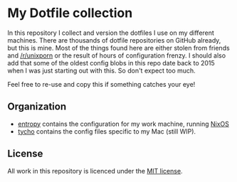 # My Dotfile collection

In this repository I collect and version the dotfiles I use on my different machines. There are thousands of dotfile repositories on GitHub already, but this is mine.
Most of the things found here are either stolen from friends and [/r/unixporn](https://reddit.com/r/unixporn) or the result of hours of configuration frenzy.
I should also add that some of the oldest config blobs in this repo date back to 2015 when I was just starting out with this. So don't expect too much.

Feel free to re-use and copy this if something catches your eye!

## Organization

- [entropy](./entropy) contains the configuration for my work machine, running [NixOS](https://nixos.org)
- [tycho](./tycho) contains the config files specific to my Mac (still WIP).

## License

All work in this repository is licenced under the [MIT license](./LICENCE).
